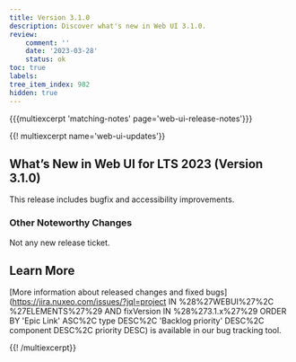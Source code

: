 ```yaml
---
title: Version 3.1.0
description: Discover what's new in Web UI 3.1.0.
review:
    comment: ''
    date: '2023-03-28'
    status: ok
toc: true
labels:
tree_item_index: 982
hidden: true
---
```


{{{multiexcerpt 'matching-notes' page='web-ui-release-notes'}}}

{{! multiexcerpt name='web-ui-updates'}}
## What’s New in Web UI for LTS 2023 (Version 3.1.0)

This release includes bugfix and accessibility improvements.

### Other Noteworthy Changes

Not any new release ticket.

## Learn More

[More information about released changes and fixed bugs](https://jira.nuxeo.com/issues/?jql=project IN %28%27WEBUI%27%2C %27ELEMENTS%27%29 AND fixVersion IN %28%273.1.x%27%29 ORDER BY 'Epic Link' ASC%2C type DESC%2C  'Backlog priority' DESC%2C component DESC%2C priority DESC) is available in our bug tracking tool.


{{! /multiexcerpt}}
